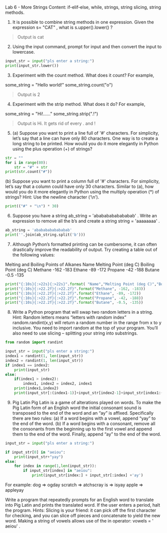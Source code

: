 Lab 6 - More Strings
Content: if-elif-else, while, strings, string slicing, string methods.

1. It is possible to combine string methods in one expression. Given the expression s=
"CAT" , what is s.upper().lower() ?

>Output is cat

2. Using the input command, prompt for input and then convert the input to lowercase.

```py
input_str = input("pls enter a string:")
print(input_str.lower())
```

3. Experiment with the count method. What does it count? For example,

some_string = "Hello world!"
some_string.count("o")

>Output is 2

4. Experiment with the strip method. What does it do? For example,

some_string = "Hi!......"
some_string.strip(".!")

>Output is Hi. It gets rid of every . and !

5.  (a) Suppose you want to print a line full of '#' characters. For simplicity, let’s say that a
line can have only 80 characters. One way is to create a long string to be printed. How
would you do it more elegantly in Python using the plus operation (+) of strings?
```py
str = ""
for i in range(80):
    str = "#" + str
print(str.count("#"))
```

(b) Suppose you want to print a column full of '#' characters. For simplicity, let’s
say that a column could have only 30 characters. Similar to (a), how would you do
it more elegantly in Python using the multiply operation (*) of strings? Hint: Use
the newline character (‘\n’).
```py
print(("#" + "\n") * 30)
```

6. Suppose you have a string ab_string = 'abababababababab' . Write an
expression to remove all the b’s and create a string string = 'aaaaaaaa' .
```py
ab_string = 'abababababababab'
print(''.join(ab_string.split('b')))
```

7. Although Python’s formatted printing can be cumbersome, it can often drastically
improve the readability of output. Try creating a table out of the following values:

Melting and Boiling Points of Alkanes
Name		Melting Point (deg C)		Boiling Point (deg C)
Methane	-162				-183
Ethane		-89				-172
Propane	-42				-188
Butane		-0.5				-135
```py
print("{:10s}{:>22s}{:>22s}".format( "Name","Melting Point (deg C)","Boiling Point (deg C)"))
print("{:10s}{:>22.2f}{:>22.2f}".format("Methane", -162, -183))
print("{:10s}{:>22.2f}{:>22.2f}".format("Ethane", -89, -172))
print("{:10s}{:>22.2f}{:>22.2f}".format("Propane", -42, -188))
print("{:10s}{:>22.2f}{:>22.2f}".format("Butane", -0.5, -135))
```

8. Write a Python program that will swap two random letters in a string.
Hint: Random letters means “letters with random index”
random.randint(x,y) will return a random number in the range from x to y inclusive.
You need to import random at the top of your program. You’ll also need to use slicing
– splitting your string into substrings.
```py
from random import randint

input_str = input("pls enter a string:")
index1 = randint(1, len(input_str))
index2 = randint(1, len(input_str))
if index1 == index2:
    print(input_str)
else:
    if(index1 > index2):
        index1, index2 = index2, index1
    print(index1,index2)
    print(input_str[:(index1-1)]+input_str[index2-1]+input_str[index1:(index2-1)]+input_str[index1-1]+input_str[index2:])
```

9. Pig Latin
Pig Latin is a game of alterations played on words. To make the Pig Latin form of an
English word the initial consonant sound is transposed to the end of the word and an
“ay” is affixed. Specifically there are two rules:
(a) If a word begins with a vowel, append “yay” to the end of the word.
(b) If a word begins with a consonant, remove all the consonants from the beginning
up to the first vowel and append them to the end of the word. Finally, append “ay”
to the end of the word.

```py
input_str = input("pls enter a string:")

if input_str[0] in "aeiou":
    print(input_str+"yay")
else:
    for index in range(1,len(input_str)):
        if input_str[index] in "aeiou":
            print(input_str[index:] + input_str[:index] +'ay')
```

For example:
dog ⇒ ogday
scratch ⇒ atchscray
is ⇒ isyay
apple ⇒ appleyay

Write a program that repeatedly prompts for an English word to translate into Pig
Latin and prints the translated word. If the user enters a period, halt the program.
Hints:
Slicing is your friend: it can pick off the first character for checking, and you can slice
off pieces and concatenate to yield the new word.
Making a string of vowels allows use of the in operator: vowels = ' aeiou' .

